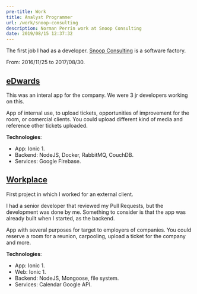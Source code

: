```yaml
---
pre-title: Work
title: Analyst Programmer
url: /work/snoop-consulting
description: Norman Perrin work at Snoop Consulting
date: 2019/08/15 12:37:32
---
```


The first job I had as a developer. [Snoop Consulting](https://www.snoopconsulting.com) is a software factory.

From: 2016/11/25 to 2017/08/30.

## [eDwards](https://youtu.be/YgZmk5YSLRc)

This was an interal app for the company. We were 3 jr developers working on this.

App of internal use, to upload tickets, opportunities of improvement for the room, or comercial clients.
You could upload different kind of media and reference other tickets uploaded.

**Technologies**:

- App: Ionic 1.
- Backend: NodeJS, Docker, RabbitMQ, CouchDB.
- Services: Google Firebase.

## [Workplace](https://youtu.be/wh1eJuMH8gQ)

First project in which I worked for an external client.

I had a senior developer that reviewed my Pull Requests, but the development was done by me. Something to consider is that the app was already built when I started, as the backend.

App with several purposes for target to employers of companies.
You could reserve a room for a reunion, carpooling, upload a ticket for the company and more.

**Technologies**:

- App: Ionic 1.
- Web: Ionic 1.
- Backend: NodeJS, Mongoose, file system.
- Services: Calendar Google API.

